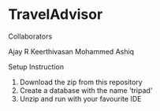 # TravelAdvisor


Collaborators

Ajay R
Keerthivasan 
Mohammed Ashiq


Setup Instruction

1. Download the zip from this repository
2. Create a database with the name 'tripad'
3. Unzip and run with your favourite IDE
